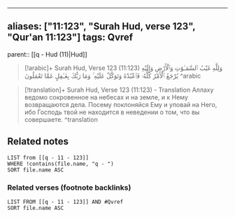 
---
aliases: ["11:123", "Surah Hud, verse 123", "Qur'an 11:123"]
tags: Qvref
---

parent:: [[q - Hud (11)|Hud]]

> [!arabic]+ Surah Hud, Verse 123 (11:123)
> <span class="quran-arabic">وَلِلَّهِ غَيْبُ ٱلسَّمَـٰوَٰتِ وَٱلْأَرْضِ وَإِلَيْهِ يُرْجَعُ ٱلْأَمْرُ كُلُّهُۥ فَٱعْبُدْهُ وَتَوَكَّلْ عَلَيْهِ ۚ وَمَا رَبُّكَ بِغَـٰفِلٍ عَمَّا تَعْمَلُونَ</span>
^arabic

> [!translation]+ Surah Hud, Verse 123 (11:123) - Translation
> Аллаху ведомо сокровенное на небесах и на земле, и к Нему возвращаются дела. Посему поклоняйся Ему и уповай на Него, ибо Господь твой не находится в неведении о том, что вы совершаете.
^translation



## Related notes
```dataview
LIST from [[q - 11 - 123]]
WHERE !contains(file.name, "q - ")
SORT file.name ASC
```

### Related verses (footnote backlinks)
```dataview
LIST FROM [[q - 11 - 123]] AND #Qvref
SORT file.name ASC
```


